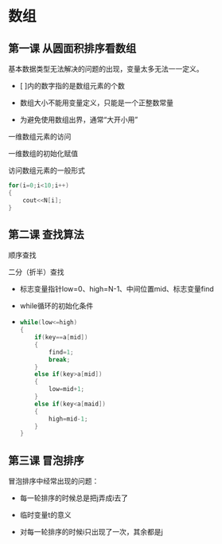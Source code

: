 # 数组

## 第一课 从圆面积排序看数组

基本数据类型无法解决的问题的出现，变量太多无法一一定义。

- [ ]内的数字指的是数组元素的个数

- 数组大小不能用变量定义，只能是一个正整数常量

- 为避免使用数组出界，通常“大开小用”

 一维数组元素的访问

一维数组的初始化赋值

访问数组元素的一般形式

```C++
for(i=0;i<10;i++)
{
    cout<<N[i];
}
```

## 第二课 查找算法

顺序查找

二分（折半）查找

- 标志变量指针low=0、high=N-1、中间位置mid、标志变量find

- while循环的初始化条件

- ```c++
  while(low<=high)
  {
      if(key==a[mid]) 
      {
          find=1;
          break;
      }
      else if(key>a[mid])
      {
          low=mid+1;
      }
      else if(key<a[maid])
      {
          high=mid-1;
      }
  }
  ```

  

## 第三课 冒泡排序

冒泡排序中经常出现的问题：

- 每一轮排序的时候总是把j弄成i去了
- 临时变量t的意义

- 对每一轮排序的时候i只出现了一次，其余都是j
